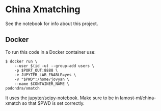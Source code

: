 # China Xmatching

See the notebook for info about this project.

## Docker

To run this code in a Docker container use:

    $ docker run \
        --user $(id -u) --group-add users \
        -p $PORT_OUT:8888 \
        -e JUPYTER_LAB_ENABLE=yes \
        -v "$PWD":/home/jovyan \
        --name $CONTAINER_NAME \
	podondra/xmatch

It uses the [jupyter/scipy-notebook](
	https://jupyter-docker-stacks.readthedocs.io/en/latest/using/selecting.html#jupyter-scipy-notebook
). Make sure to be in lamost-ml/china-xmatch so that $PWD is set correctly.

